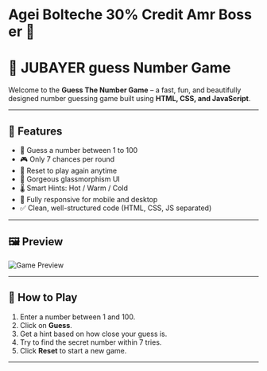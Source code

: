 # Agei Bolteche 30% Credit Amr Boss er 🙂


# 🎯 JUBAYER guess Number Game 

Welcome to the **Guess The Number Game** – a fast, fun, and beautifully designed number guessing game built using **HTML, CSS, and JavaScript**.

---

## 🌟 Features

- 🔢 Guess a number between 1 to 100  
- 🎮 Only 7 chances per round  
- 🔁 Reset to play again anytime  
- 🎨 Gorgeous glassmorphism UI  
- 🌡️ Smart Hints: Hot / Warm / Cold  
- 📱 Fully responsive for mobile and desktop  
- ✅ Clean, well-structured code (HTML, CSS, JS separated)

---

## 🖼️ Preview

<img src="https://via.placeholder.com/800x400.png?text=Guess+The+Number+Game+Preview" alt="Game Preview" />

---

## 🚀 How to Play

1. Enter a number between 1 and 100.
2. Click on **Guess**.
3. Get a hint based on how close your guess is.
4. Try to find the secret number within 7 tries.
5. Click **Reset** to start a new game.

---
